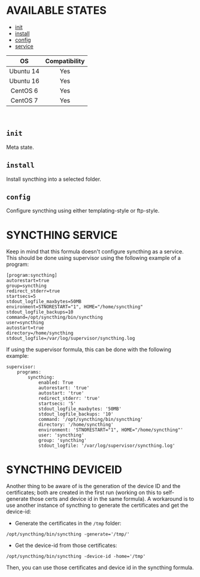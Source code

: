 AVAILABLE STATES
===

* [init](#init)
* [install](#install)
* [config](#config)
* [service](#service)

|OS|Compatibility|
|:----:|:--------------:|
|Ubuntu 14|Yes|
|Ubuntu 16|Yes|
|CentOS 6|Yes|
|CentOS 7|Yes|

<br/>

``init``
--------
Meta state.

``install``
-----------
Install syncthing into a selected folder.

``config``
----------
Configure syncthing using either templating-style or ftp-style.

SYNCTHING SERVICE
===
Keep in mind that this formula doesn't configure syncthing as a service. This should be done using supervisor using the following example of a program:

```
[program:syncthing]
autorestart=true
group=syncthing
redirect_stderr=true
startsecs=5
stdout_logfile_maxbytes=50MB
environment=STNORESTART="1", HOME="/home/syncthing"
stdout_logfile_backups=10
command=/opt/syncthing/bin/syncthing
user=syncthing
autostart=true
directory=/home/syncthing
stdout_logfile=/var/log/supervisor/syncthing.log
```

If using the supervisor formula, this can be done with the following example:

```
supervisor:
    programs:
        syncthing:
            enabled: True
            autorestart: 'true'
            autostart: 'true'
            redirect_stderr: 'true'
            startsecs: '5'
            stdout_logfile_maxbytes: '50MB'
            stdout_logfile_backups: '10'
            command: '/opt/syncthing/bin/syncthing'
            directory: '/home/syncthing'
            environment: 'STNORESTART="1", HOME="/home/syncthing"'
            user: 'syncthing'
            group: 'syncthing'
            stdout_logfile: '/var/log/supervisor/syncthing.log'
```

SYNCTHING DEVICEID
===
Another thing to be aware of is the generation of the device ID and the certificates; both are created in the first run (working on this to self-generate those certs and device id in the same formula). A workaround is to use another instance of syncthing to generate the certificates and get the device-id:

- Generate the certificates in the `/tmp` folder:

```
/opt/syncthing/bin/syncthing -generate='/tmp/'
```

- Get the device-id from those certificates:

```
/opt/syncthing/bin/syncthing -device-id -home='/tmp'
```

Then, you can use those certificates and device id in the syncthing formula.
